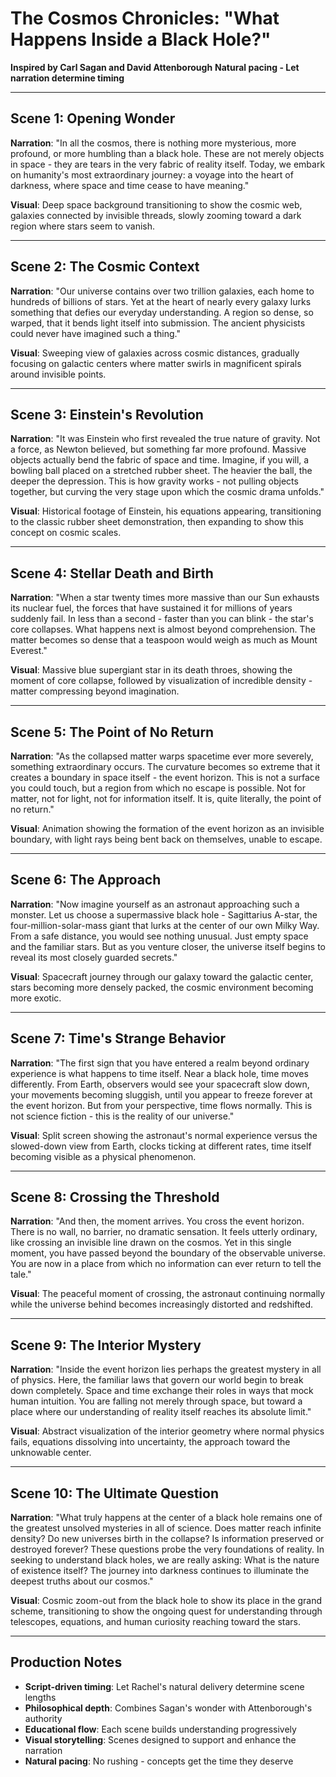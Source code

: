# The Cosmos Chronicles: "What Happens Inside a Black Hole?"
**Inspired by Carl Sagan and David Attenborough**
**Natural pacing - Let narration determine timing**

---

## Scene 1: Opening Wonder
**Narration**: "In all the cosmos, there is nothing more mysterious, more profound, or more humbling than a black hole. These are not merely objects in space - they are tears in the very fabric of reality itself. Today, we embark on humanity's most extraordinary journey: a voyage into the heart of darkness, where space and time cease to have meaning."

**Visual**: Deep space background transitioning to show the cosmic web, galaxies connected by invisible threads, slowly zooming toward a dark region where stars seem to vanish.

---

## Scene 2: The Cosmic Context
**Narration**: "Our universe contains over two trillion galaxies, each home to hundreds of billions of stars. Yet at the heart of nearly every galaxy lurks something that defies our everyday understanding. A region so dense, so warped, that it bends light itself into submission. The ancient physicists could never have imagined such a thing."

**Visual**: Sweeping view of galaxies across cosmic distances, gradually focusing on galactic centers where matter swirls in magnificent spirals around invisible points.

---

## Scene 3: Einstein's Revolution
**Narration**: "It was Einstein who first revealed the true nature of gravity. Not a force, as Newton believed, but something far more profound. Massive objects actually bend the fabric of space and time. Imagine, if you will, a bowling ball placed on a stretched rubber sheet. The heavier the ball, the deeper the depression. This is how gravity works - not pulling objects together, but curving the very stage upon which the cosmic drama unfolds."

**Visual**: Historical footage of Einstein, his equations appearing, transitioning to the classic rubber sheet demonstration, then expanding to show this concept on cosmic scales.

---

## Scene 4: Stellar Death and Birth
**Narration**: "When a star twenty times more massive than our Sun exhausts its nuclear fuel, the forces that have sustained it for millions of years suddenly fail. In less than a second - faster than you can blink - the star's core collapses. What happens next is almost beyond comprehension. The matter becomes so dense that a teaspoon would weigh as much as Mount Everest."

**Visual**: Massive blue supergiant star in its death throes, showing the moment of core collapse, followed by visualization of incredible density - matter compressing beyond imagination.

---

## Scene 5: The Point of No Return
**Narration**: "As the collapsed matter warps spacetime ever more severely, something extraordinary occurs. The curvature becomes so extreme that it creates a boundary in space itself - the event horizon. This is not a surface you could touch, but a region from which no escape is possible. Not for matter, not for light, not for information itself. It is, quite literally, the point of no return."

**Visual**: Animation showing the formation of the event horizon as an invisible boundary, with light rays being bent back on themselves, unable to escape.

---

## Scene 6: The Approach
**Narration**: "Now imagine yourself as an astronaut approaching such a monster. Let us choose a supermassive black hole - Sagittarius A-star, the four-million-solar-mass giant that lurks at the center of our own Milky Way. From a safe distance, you would see nothing unusual. Just empty space and the familiar stars. But as you venture closer, the universe itself begins to reveal its most closely guarded secrets."

**Visual**: Spacecraft journey through our galaxy toward the galactic center, stars becoming more densely packed, the cosmic environment becoming more exotic.

---

## Scene 7: Time's Strange Behavior
**Narration**: "The first sign that you have entered a realm beyond ordinary experience is what happens to time itself. Near a black hole, time moves differently. From Earth, observers would see your spacecraft slow down, your movements becoming sluggish, until you appear to freeze forever at the event horizon. But from your perspective, time flows normally. This is not science fiction - this is the reality of our universe."

**Visual**: Split screen showing the astronaut's normal experience versus the slowed-down view from Earth, clocks ticking at different rates, time itself becoming visible as a physical phenomenon.

---

## Scene 8: Crossing the Threshold
**Narration**: "And then, the moment arrives. You cross the event horizon. There is no wall, no barrier, no dramatic sensation. It feels utterly ordinary, like crossing an invisible line drawn on the cosmos. Yet in this single moment, you have passed beyond the boundary of the observable universe. You are now in a place from which no information can ever return to tell the tale."

**Visual**: The peaceful moment of crossing, the astronaut continuing normally while the universe behind becomes increasingly distorted and redshifted.

---

## Scene 9: The Interior Mystery
**Narration**: "Inside the event horizon lies perhaps the greatest mystery in all of physics. Here, the familiar laws that govern our world begin to break down completely. Space and time exchange their roles in ways that mock human intuition. You are falling not merely through space, but toward a place where our understanding of reality itself reaches its absolute limit."

**Visual**: Abstract visualization of the interior geometry where normal physics fails, equations dissolving into uncertainty, the approach toward the unknowable center.

---

## Scene 10: The Ultimate Question
**Narration**: "What truly happens at the center of a black hole remains one of the greatest unsolved mysteries in all of science. Does matter reach infinite density? Do new universes birth in the collapse? Is information preserved or destroyed forever? These questions probe the very foundations of reality. In seeking to understand black holes, we are really asking: What is the nature of existence itself? The journey into darkness continues to illuminate the deepest truths about our cosmos."

**Visual**: Cosmic zoom-out from the black hole to show its place in the grand scheme, transitioning to show the ongoing quest for understanding through telescopes, equations, and human curiosity reaching toward the stars.

---

## Production Notes
- **Script-driven timing**: Let Rachel's natural delivery determine scene lengths
- **Philosophical depth**: Combines Sagan's wonder with Attenborough's authority
- **Educational flow**: Each scene builds understanding progressively
- **Visual storytelling**: Scenes designed to support and enhance the narration
- **Natural pacing**: No rushing - concepts get the time they deserve